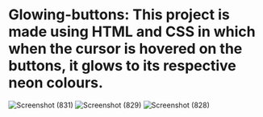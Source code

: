 
# Glowing-buttons: This project is made using HTML and CSS in which when the cursor is hovered on the buttons, it glows to its respective neon colours.
![Screenshot (831)](https://github.com/sweety-12/glowing-buttons/assets/75718491/923db15f-3656-4ee8-9142-22926071e031)
![Screenshot (829)](https://github.com/sweety-12/glowing-buttons/assets/75718491/36f8b2e4-ed1b-408e-ac57-f559f9db95f9)
![Screenshot (828)](https://github.com/sweety-12/glowing-buttons/assets/75718491/9ae3834d-9063-42d2-8b6e-a95c2199b419)

